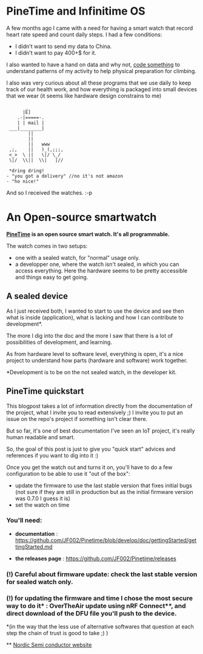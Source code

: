 # PineTime and Infinitime OS

  A few months ago I came with a need for having a smart watch that record heart rate speed and count daily steps. I had a few conditions:
  - I didn't want to send my data to China.
  - I didn't want to pay 400+$ for it.
  
I also wanted to have a hand on data and why not, [code something](https://www.mit.edu/~amidi/teaching/data-science-tools/study-guide/data-visualization-with-r/) to understand patterns of my activity to help physical preparation for climbing. 

  I also was very curious about all these programs that we use daily to keep track of our health work, and how everything is packaged into small devices that we wear (it seems like hardware design constrains to me)

           _
          |E]
        .-|=====-.
        | | mail |
     ___|________|
            ||
            ||
            ||   www
     ,;,    ||   )_(,;;;,
     <_>  \ ||   \|/ \_/
     \|/  \\||  \\|   |//

~~~
 *dring dring!
- "you got a delivery" //no it's not amazon
- "ho nice!"
~~~
 And so I received the watches. :-p


# An Open-source smartwatch

**[PineTime](https://www.pine64.org/pinetime/) is an open source smart watch. It's all programmable.**

The watch comes in two setups:
- one with a sealed watch, for "normal" usage only.
- a developper one, where the watch isn't sealed, in which you can access everything. Here the hardware seems to be pretty accessible and things easy to get going.

## A sealed device

As I just received both, I wanted to start to use the device and see then what is inside (application), what is lacking and how I can contribute to development*.

The more I dig into the doc and the more I saw that there is a lot of possibilities of development, and learning.

As from hardware level to software level, everything is open, it's a nice project to understand how parts (hardware and software) work together.

*Development is to be on the not sealed watch, in the developer kit.

## PineTime quickstart

This blogpost takes a lot of information directly from the documentation of the project, what I invite you to read extensively ;) I invite you to put an issue on the repo's project if something isn't clear there.

But so far, it's one of best documentation I've seen an IoT project, it's really human readable and smart.

So, the goal of this post is just to give you "quick start" advices and references if you want to dig into it :)


Once you get the watch out and turns it on, you'll have to do a few configuration to be able to use it "out of the box":

- update the firmware to use the last stable version that fixes initial bugs (not sure if they are still in production but as the initial firmware version was 0.7.0 I guess it is)
- set the watch on time

### You'll need:
- **documentation** : 
https://github.com/JF002/Pinetime/blob/develop/doc/gettingStarted/gettingStarted.md

- **the releases page** : 
https://github.com/JF002/Pinetime/releases

### (!) Careful about firmware update: check the last stable version for sealed watch only.

### (!) for updating the firmware and time I chose the most secure way to do it* : OverTheAir update using nRF Connect**, and direct download of the DFU file you'll push to the device.

*(in the way that the less use of alternative softwares that question at each step the chain of trust is good to take ;) )

** [Nordic Semi conductor website](https://www.nordicsemi.com/Software-and-tools/Development-Tools/nRF-Connect-for-mobile)


